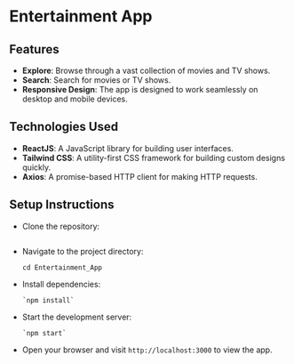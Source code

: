 # Entertainment App

## Features
- **Explore**: Browse through a vast collection of movies and TV shows.
- **Search**: Search for movies or TV shows.
- **Responsive Design**: The app is designed to work seamlessly on desktop and mobile devices.

## Technologies Used
- **ReactJS**: A JavaScript library for building user interfaces.
- **Tailwind CSS**: A utility-first CSS framework for building custom designs quickly.
- **Axios**: A promise-based HTTP client for making HTTP requests.

## Setup Instructions
- Clone the repository:
  ```
- Navigate to the project directory:
  ```
  cd Entertainment_App
  ```
- Install dependencies:
  ```
  `npm install`
  ```
- Start the development server:
  ```
  `npm start`
  ```
- Open your browser and visit `http://localhost:3000` to view the app.

